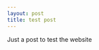 ```yaml
---
layout: post
title: test post
---
```


	
Just a post to test the website

<div style="position: relative" id="sketch-holder">
</div>


<script src="/p5/p5.js"></script>
<script src="/p5/addons/p5.sound.js"></script>
<script src="/sketches/current.js"></script> 